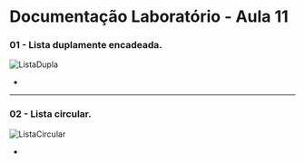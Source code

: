 # Documentação Laboratório - Aula 11

### 01 - Lista duplamente encadeada.

![ListaDupla](https://user-images.githubusercontent.com/97108963/207882591-ef4729e8-0673-4dc0-863c-671a82f58b26.PNG)

*

---

### 02 - Lista circular.

![ListaCircular](https://user-images.githubusercontent.com/97108963/207882577-48d6d330-6eda-4554-a8f4-fbd6e7b60f49.PNG)

*
